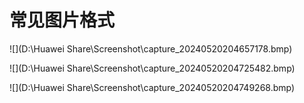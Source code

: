 # 常见图片格式

![](D:\Huawei Share\Screenshot\capture_20240520204657178.bmp)

![](D:\Huawei Share\Screenshot\capture_20240520204725482.bmp)

![](D:\Huawei Share\Screenshot\capture_20240520204749268.bmp)
